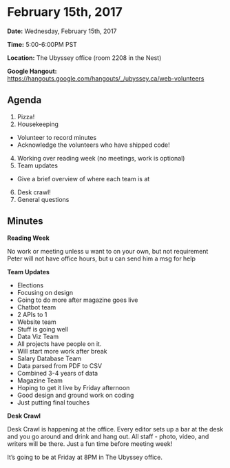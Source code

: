 # February 15th, 2017

**Date:** Wednesday, February 15th, 2017

**Time:** 5:00-6:00PM PST

**Location:** The Ubyssey office (room 2208 in the Nest)

**Google Hangout:** https://hangouts.google.com/hangouts/_/ubyssey.ca/web-volunteers

## Agenda

1. Pizza!
2. Housekeeping
 * Volunteer to record minutes
 * Acknowledge the volunteers who have shipped code!
4. Working over reading week (no meetings, work is optional)
5. Team updates
 * Give a brief overview of where each team is at
6. Desk crawl!
7. General questions

## Minutes

**Reading Week**

No work or meeting unless u want to on your own, but not requirement
Peter will not have office hours, but u can send him a msg for help

**Team Updates**

- Elections
 - Focusing on design
 - Going to do more after magazine goes live
- Chatbot team
 - 2 APIs to 1
- Website team
 - Stuff is going well
- Data Viz Team
 - All projects have people on it.
 - Will start more work after break
- Salary Database Team
 - Data parsed from PDF to CSV
 - Combined 3-4 years of data
- Magazine Team
 - Hoping to get it live by Friday afternoon
 - Good design and ground work on coding
 - Just putting final touches

**Desk Crawl**

Desk Crawl is happening at the office. Every editor sets up a bar at the desk and you go around and drink and hang out. All staff - photo, video, and writers will be there. Just a fun time before meeting week!

It’s going to be at Friday at 8PM in The Ubyssey office.
